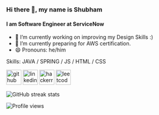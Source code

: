 

<!--
**shubham1697/shubham1697** is a ✨ _special_ ✨ repository because its `README.md` (this file) appears on your GitHub profile.
### Hi there 👋

Here are some ideas to get you started:

- 🔭 I’m currently working on ...
- 🌱 I’m currently learning ...
- 👯 I’m looking to collaborate on ...
- 🤔 I’m looking for help with ...
- 💬 Ask me about ...
- 📫 How to reach me: ...
- 😄 Pronouns: ...
- ⚡ Fun fact: ...
-->

### Hi there 👋, my name is Shubham
#### I am Software Engineer at ServiceNow

- 🔭 I’m currently working on improving my Design Skills :) 
- 🌱 I’m currently preparing for AWS certification. 
- 😄 Pronouns: he/him 

Skills: JAVA / SPRING / JS / HTML / CSS

 [<img src='https://cdn.jsdelivr.net/npm/simple-icons@3.0.1/icons/github.svg' alt='github' height='40'>](https://github.com/shubham1697)                      [<img src='https://cdn.jsdelivr.net/npm/simple-icons@3.0.1/icons/linkedin.svg' alt='linkedin' height='40'>](https://www.linkedin.com/in/shshubham/)              [<img src='https://cdn.jsdelivr.net/npm/simple-icons@3.0.1/icons/hackerrank.svg' alt='hackerrank' height='40'>](https://www.hackerrank.com/itachi_san)          [<img src='https://cdn.jsdelivr.net/npm/simple-icons@3.0.1/icons/leetcode.svg' alt='leetcode' height='40'>](https://leetcode.com/itachi1697/)  

![GitHub streak stats](https://github-readme-streak-stats.herokuapp.com/?user=shubham1697)  

![Profile views](https://gpvc.arturio.dev/shubham1697)  
